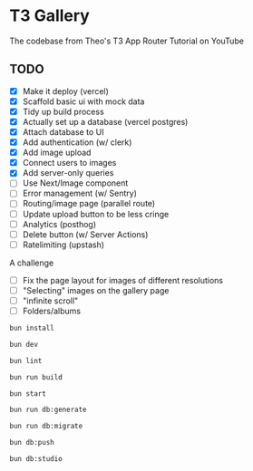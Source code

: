 # T3 Gallery

The codebase from Theo's T3 App Router Tutorial on YouTube

## TODO

- [x] Make it deploy (vercel)
- [x] Scaffold basic ui with mock data
- [x] Tidy up build process
- [x] Actually set up a database (vercel postgres)
- [x] Attach database to UI
- [x] Add authentication (w/ clerk)
- [x] Add image upload
- [x] Connect users to images
- [x] Add server-only queries
- [ ] Use Next/Image component
- [ ] Error management (w/ Sentry)
- [ ] Routing/image page (parallel route)
- [ ] Update upload button to be less cringe
- [ ] Analytics (posthog)
- [ ] Delete button (w/ Server Actions)
- [ ] Ratelimiting (upstash)

A challenge

- [ ] Fix the page layout for images of different resolutions
- [ ] "Selecting" images on the gallery page
- [ ] "infinite scroll"
- [ ] Folders/albums

```bash
bun install
```

```bash
bun dev
```

```bash
bun lint
```

```bash
bun run build
```

```bash
bun start
```

```bash
bun run db:generate
```

```bash
bun run db:migrate
```

```bash
bun db:push
```

```bash
bun db:studio
```

